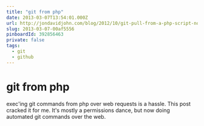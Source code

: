 ```yaml
---
title: "git from php"
date: 2013-03-07T13:54:01.000Z
url: http://jondavidjohn.com/blog/2012/10/git-pull-from-a-php-script-not-so-simple
slug: 2013-03-07-00af5556
pinboardId: 392856463
private: false
tags:
  - git
  - github
---
```


# git from php

exec'ing git commands from php over web requests is a hassle. This post cracked it for me. It's mostly a permissions dance, but now doing automated git commands over the web.
